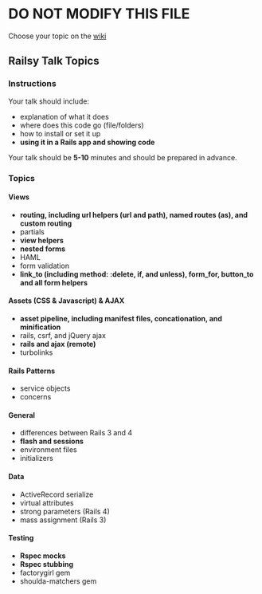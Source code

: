 # DO NOT MODIFY THIS FILE
Choose your topic on the [wiki](../../../wiki/Railsy-Talks)

## Railsy Talk Topics

### Instructions

Your talk should include:
* explanation of what it does
* where does this code go (file/folders)
* how to install or set it up
* **using it in a Rails app and showing code**

Your talk should be **5-10** minutes and should be prepared in
advance.

### Topics

#### Views
* **routing, including url helpers (url and path), named routes (as), and
custom routing**
* partials
* **view helpers**
* **nested forms**
* HAML
* form validation
* **link_to (including method: :delete, if, and unless), form_for,
button_to and all form helpers**

#### Assets (CSS & Javascript) & AJAX
* **asset pipeline, including manifest files, concationation, and
minification**
* rails, csrf, and jQuery ajax
* **rails and ajax (remote)**
* turbolinks

#### Rails Patterns
* service objects
* concerns

#### General
* differences between Rails 3 and 4
* **flash and sessions**
* environment files
* initializers

#### Data
* ActiveRecord serialize
* virtual attributes
* strong parameters (Rails 4)
* mass assignment (Rails 3)

#### Testing
* **Rspec mocks**
* **Rspec stubbing**
* factorygirl gem
* shoulda-matchers gem





